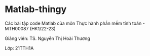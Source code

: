 # Matlab-thingy

Các bài tập code Matlab của môn Thực hành phần mềm tính toán - MTH00087 (HK1/22-23)

Giảng viên: TS. Nguyễn Thị Hoài Thương

Lớp: 21TTH1A
